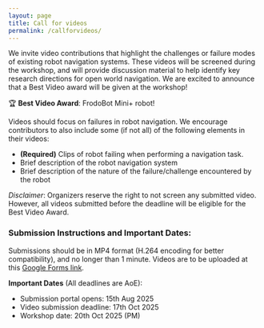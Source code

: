 ```yaml
---
layout: page
title: Call for videos
permalink: /callforvideos/
---
```


We invite video contributions that highlight the challenges or failure modes of existing robot navigation systems. These videos will be screened during the workshop, and will provide discussion material to help identify key research directions for open world navigation. We are excited to announce that a Best Video award will be given at the workshop!

🏆 **Best Video Award**: FrodoBot Mini+ robot!

Videos should focus on failures in robot navigation. We encourage contributors to also include some (if not all) of the following elements in their videos:

* **(Required)** Clips of robot failing when performing a navigation task.
* Brief description of the robot navigation system
* Brief description of the nature of the failure/challenge encountered by the robot

_Disclaimer_: Organizers reserve the right to not screen any submitted video. However, all videos submitted before the deadline will be eligible for the Best Video Award.

### Submission Instructions and Important Dates:
Submissions should be in MP4 format (H.264 encoding for better compatibility), and no longer than 1 minute. Videos are to be uploaded at this [Google Forms link](https://adacompnus.github.io/open-world-navigation-25/callforvideos/).

**Important Dates**  (All deadlines are AoE):

* Submission portal opens: 15th Aug 2025
* Video submission deadline: 17th Oct 2025
* Workshop date: 20th Oct 2025 (PM)